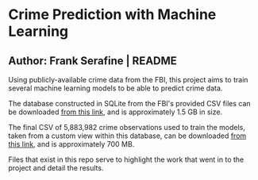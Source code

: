 # Crime Prediction with Machine Learning
## Author: Frank Serafine | README

Using publicly-available crime data from the FBI, this project aims to train several machine learning models to be able to predict crime data.

The database constructed in SQLite from the FBI's provided CSV files can be downloaded [from this link](https://drive.google.com/file/d/1OygVhK2Ah8oR5DNsJxNR1V4C8CtN9Pb1/view?usp=sharing), and is approximately 1.5 GB in size.

The final CSV of 5,883,982 crime observations used to train the models, taken from a custom view within this database, can be downloaded [from this link](https://drive.google.com/file/d/16pJ4gI36O67LvdLTRKan774GaBXEcsFB/view?usp=sharing), and is approximately 700 MB.

Files that exist in this repo serve to highlight the work that went in to the project and detail the results.